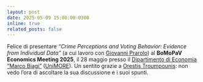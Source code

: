 ```yaml
---
layout: post
date: 2025-05-09 15:00:00-0300
inline: true
related_posts: false
---
```


Felice di presentare <i>“Crime Perceptions and Voting Behavior: Evidence from Individual Data”</i> (a cui lavoro con [Giovanni Prarolo](https://sites.google.com/site/giovanniprarolo/)) al <b>BoMoPaV Economics Meeting 2025</b>, il 28 maggio presso il [Dipartimento di Economia “Marco Biagi”](https://www.economia.unimore.it/) ([UniMORE](https://www.unimore.it/)). Un sentito grazie a [Orestis Troumpounis](https://www.unive.it/data/persone/29055111): non vedo l’ora di ascoltare la sua discussione e i suoi spunti.
